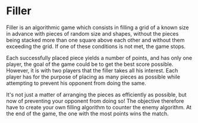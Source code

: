 # Filler

Filler is an algorithmic game which consists in filling a grid of a known size in advance with pieces of random size and shapes, without the pieces being stacked more than one square above each other and without them exceeding the grid. If one of these conditions is not met, the game stops.

Each successfully placed piece yields a number of points, and has only one player, the goal of the game could be to get the best score possible. However, it is with two players that the filler takes all his interest. Each player has for the purpose of placing as many pieces as possible while attempting to prevent his opponent from doing the same. 

It's not just a matter of arranging the pieces as efficiently as possible, but now of preventing your opponent from doing so! The objective therefore have to create your own filling algorithm to counter the enemy algorithm. At the end of the game, the one with the most points wins the match.
